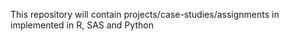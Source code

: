 This repository will contain projects/case-studies/assignments in implemented in R, SAS and Python  
